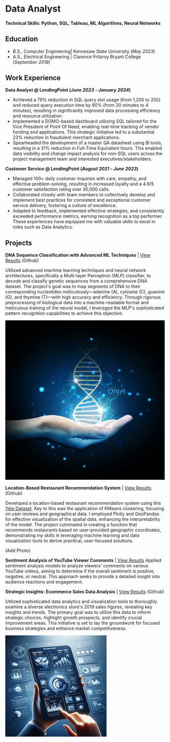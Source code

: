# Data Analyst

#### Technical Skills: Python, SQL, Tableau, ML Algorithms, Neural Networks

## Education
- B.S., Computer Engineering| Kennesaw State University (_May 2023_)
- A.S., Electrical Engineering | Clarence Fritzroy Bryant College (_September 2018_)

## Work Experience
**Data Analyst @ LendingPoint (_June 2023_ - _January 2024_)**
- Achieved a 79% reduction in SQL query slot usage (from 1,200 to 250) and reduced query execution time by 80% (from 20 minutes to 4 minutes), resulting in significantly improved data processing efficiency and resource utilization.
- Implemented a DOMO-based dashboard utilizing SQL tailored for the Vice President of Point Of Need, enabling real-time tracking of vendor funding and applications. This strategic initiative led to a substantial 23% reduction in fraudulent merchant applications. 
- Spearheaded the development of a master QA datasheet using BI tools, resulting in a 31% reduction in Full-Time Equivalent hours. This enabled data visibility and change impact analysis for non-SQL users across the project management team and interested executives/stakeholders. 

**Customer Service @ LendingPoint (_August 2021_ - _June 2023_)**
- Managed 100+ daily customer inquiries with care, empathy, and effective problem-solving, resulting in increased loyalty and a 4.9/5 customer satisfaction rating over 30,000 calls.
- Collaborated closely with team members to collectively develop and implement best practices for consistent and exceptional customer service delivery, fostering a culture of excellence.
- Adapted to feedback, implemented effective strategies, and consistently exceeded performance metrics, earning recognition as a top performer. These experiences have equipped me with valuable skills to excel in roles such as Data Analytics.

## Projects
**DNA Sequence Classification with Advanced ML Techniques** | [View Results](https://github.com/Drichards124/DNA-Sequence/tree/main) (Github)

Utilized advanced machine learning techniques and neural network architectures, specifically a Multi-layer Perceptron (MLP) classifier, to decode and classify genetic sequences from a comprehensive DNA dataset. The project's goal was to map segments of DNA to their corresponding nucleotides meticulously—adenine (A), cytosine (C), guanine (G), and thymine (T)—with high accuracy and efficiency. Through rigorous preprocessing of biological data into a machine-readable format and meticulous training of the neural model, I leveraged the MLP's sophisticated pattern recognition capabilities to achieve this objective.

![DNA](assets/depositphotos_54858953-stock-photo-dna-helix-on-hand.jpg)

**Location-Based Restaurant Recommendation System** | [View Results](https://github.com/Drichards124/location-based-recommendation-system.git) (Github)

Developed a location-based restaurant recommendation system using this [Yelp Dataset](https://www.dropbox.com/s/3x1w789mmuae3ao/yelp_academic_dataset_business.zip). Key to this was the application of KMeans clustering, focusing on user reviews and geographical data. I employed Plotly and GeoPandas for effective visualization of the spatial data, enhancing the interpretability of the model. The project culminated in creating a function that recommends restaurants based on user-provided geographic coordinates, demonstrating my skills in leveraging machine learning and data visualization tools to derive practical, user-focused solutions.

(Add Photo)

**Sentiment Analysis of YouTube Viewer Comments** | [View Results](https://github.com/Drichards124/sentiment-analysis.git)
Applied sentiment analysis models to analyze viewers' comments on various YouTube videos, aiming to determine if the overall sentiment is positive, negative, or neutral. This approach seeks to provide a detailed insight into audience reactions and engagement.



**Strategic Insights: Ecommerce Sales Data Analysis** | [View Results](https://github.com/Drichards124/Sales-Data_Analysis) (Github)

Utilized sophisticated data analytics and visualization tools to thoroughly examine a diverse electronics store's 2019 sales figures, revealing key insights and trends. The primary goal was to utilize this data to inform strategic choices, highlight growth prospects, and identify crucial improvement areas. This initiative is set to lay the groundwork for focused business strategies and enhance market competitiveness.

![Sales](assets/sales.png)
